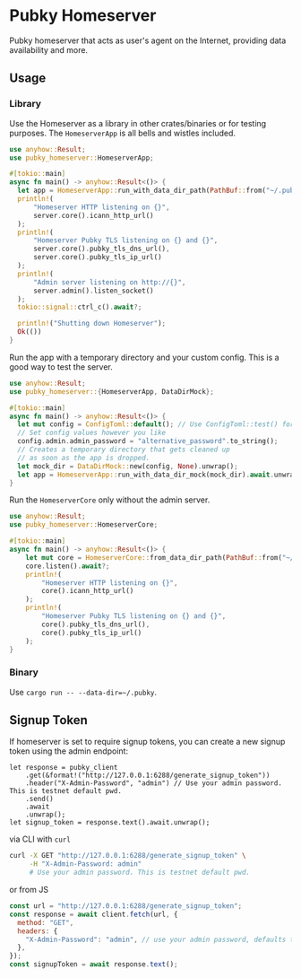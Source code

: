 # Pubky Homeserver

Pubky homeserver that acts as user's agent on the Internet, providing data availability and more.

## Usage

### Library

Use the Homeserver as a library in other crates/binaries or for testing purposes.
The `HomeserverApp` is all bells and wistles included.

```rust
use anyhow::Result;
use pubky_homeserver::HomeserverApp;

#[tokio::main]
async fn main() -> anyhow::Result<()> {
  let app = HomeserverApp::run_with_data_dir_path(PathBuf::from("~/.pubky")).await?;
  println!(
      "Homeserver HTTP listening on {}",
      server.core().icann_http_url()
  );
  println!(
      "Homeserver Pubky TLS listening on {} and {}",
      server.core().pubky_tls_dns_url(),
      server.core().pubky_tls_ip_url()
  );
  println!(
      "Admin server listening on http://{}",
      server.admin().listen_socket()
  );
  tokio::signal::ctrl_c().await?;

  println!("Shutting down Homeserver");
  Ok(())
}
```

Run the app with a temporary directory and your custom config. This is a good way to test the server.

```rust
use anyhow::Result;
use pubky_homeserver::{HomeserverApp, DataDirMock};

#[tokio::main]
async fn main() -> anyhow::Result<()> {
  let mut config = ConfigToml::default(); // Use ConfigToml::test() for random ports.
  // Set config values however you like
  config.admin.admin_password = "alternative_password".to_string();
  // Creates a temporary directory that gets cleaned up 
  // as soon as the app is dropped.
  let mock_dir = DataDirMock::new(config, None).unwrap(); 
  let app = HomeserverApp::run_with_data_dir_mock(mock_dir).await.unwrap();
}
```

Run the `HomeserverCore` only without the admin server.

```rust
use anyhow::Result;
use pubky_homeserver::HomeserverCore;

#[tokio::main]
async fn main() -> anyhow::Result<()> {
    let mut core = HomeserverCore::from_data_dir_path(PathBuf::from("~/.pubky")).await?;
    core.listen().await?;
    println!(
        "Homeserver HTTP listening on {}",
        core().icann_http_url()
    );
    println!(
        "Homeserver Pubky TLS listening on {} and {}",
        core().pubky_tls_dns_url(),
        core().pubky_tls_ip_url()
    );
}
```

### Binary

Use `cargo run -- --data-dir=~/.pubky`.

## Signup Token

If homeserver is set to require signup tokens, you can create a new signup token using the admin endpoint:

```rust,ignore
let response = pubky_client
    .get(&format!("http://127.0.0.1:6288/generate_signup_token"))
    .header("X-Admin-Password", "admin") // Use your admin password. This is testnet default pwd.
    .send()
    .await
    .unwrap();
let signup_token = response.text().await.unwrap();
```

via CLI with `curl`

```bash
curl -X GET "http://127.0.0.1:6288/generate_signup_token" \
     -H "X-Admin-Password: admin"
     # Use your admin password. This is testnet default pwd.
```

or from JS

```js
const url = "http://127.0.0.1:6288/generate_signup_token";
const response = await client.fetch(url, {
  method: "GET",
  headers: {
    "X-Admin-Password": "admin", // use your admin password, defaults to testnet password.
  },
});
const signupToken = await response.text();
```
